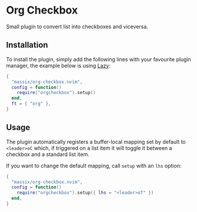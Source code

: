 # Org Checkbox
Small plugin to convert list into checkboxes and viceversa.

## Installation
To install the plugin, simply add the following lines with your favourite
plugin manager, the example below is using [Lazy](https://github.com/folke/lazy.nvim):

```lua
{
  "massix/org-checkbox.nvim",
  config = function()
    require("orgcheckbox").setup()
  end,
  ft = { "org" },
}
```

## Usage
The plugin automatically registers a buffer-local mapping set by default to
`<leader>oC` which, if triggered on a list item it will toggle it between a
checkbox and a standard list item.

If you want to change the default mapping, call `setup` with an `lhs` option:
```lua
{
  "massix/org-checkbox.nvim",
  config = function()
    require("orgcheckbox").setup({ lhs = "<leader>oT" })
  end,
}
```

